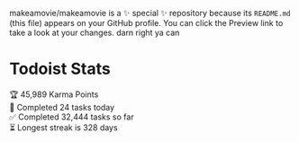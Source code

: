 makeamovie/makeamovie is a ✨ special ✨ repository because its `README.md` (this file) appears on your GitHub profile.
You can click the Preview link to take a look at your changes. darn right ya can

# Todoist Stats

<!-- TODO-IST:START -->
🏆  45,989 Karma Points           
🌸  Completed 24 tasks today           
✅  Completed 32,444 tasks so far           
⏳  Longest streak is 328 days
<!-- TODO-IST:END -->